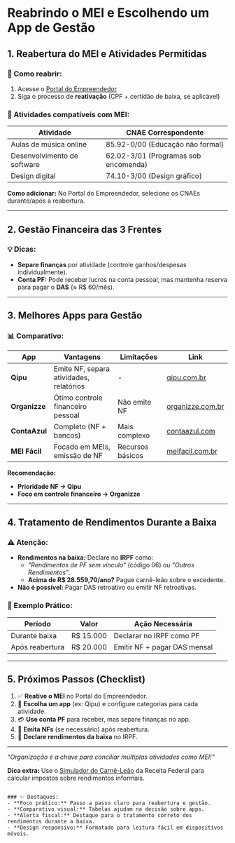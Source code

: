 # Reabrindo o MEI e Escolhendo um App de Gestão

## 1. Reabertura do MEI e Atividades Permitidas

### 📌 Como reabrir:

1. Acesse o [Portal do Empreendedor](https://www.gov.br/empreendedor)
2. Siga o processo de **reativação** (CPF + certidão de baixa, se aplicável)

### 🎯 Atividades compatíveis com MEI:

| Atividade                   | CNAE Correspondente                  |
| --------------------------- | ------------------------------------ |
| Aulas de música online      | 85.92-0/00 (Educação não formal)     |
| Desenvolvimento de software | 62.02-3/01 (Programas sob encomenda) |
| Design digital              | 74.10-3/00 (Design gráfico)          |

**Como adicionar:** No Portal do Empreendedor, selecione os CNAEs durante/após a reabertura.

---

## 2. Gestão Financeira das 3 Frentes

### 💡 Dicas:

- **Separe finanças** por atividade (controle ganhos/despesas individualmente).
- **Conta PF:** Pode receber lucros na conta pessoal, mas mantenha reserva para pagar o **DAS** (≈ R$ 60/mês).

---

## 3. Melhores Apps para Gestão

### 📊 Comparativo:

| App           | Vantagens                               | Limitações       | Link                                             |
| ------------- | --------------------------------------- | ---------------- | ------------------------------------------------ |
| **Qipu**      | Emite NF, separa atividades, relatórios | -                | [qipu.com.br](https://www.qipu.com.br)           |
| **Organizze** | Ótimo controle financeiro pessoal       | Não emite NF     | [organizze.com.br](https://www.organizze.com.br) |
| **ContaAzul** | Completo (NF + bancos)                  | Mais complexo    | [contaazul.com](https://www.contaazul.com)       |
| **MEI Fácil** | Focado em MEIs, emissão de NF           | Recursos básicos | [meifacil.com.br](https://www.meifacil.com.br)   |

**Recomendação:**

- **Prioridade NF → Qipu**
- **Foco em controle financeiro → Organizze**

---

## 4. Tratamento de Rendimentos Durante a Baixa

### ⚠️ Atenção:

- **Rendimentos na baixa:** Declare no **IRPF** como:
  - _"Rendimentos de PF sem vínculo"_ (código 06) ou _"Outros Rendimentos"_.
  - **Acima de R$ 28.559,70/ano?** Pague carnê-leão sobre o excedente.
- **Não é possível:** Pagar DAS retroativo ou emitir NF retroativas.

### 📌 Exemplo Prático:

| Período         | Valor     | Ação Necessária              |
| --------------- | --------- | ---------------------------- |
| Durante baixa   | R$ 15.000 | Declarar no IRPF como PF     |
| Após reabertura | R$ 20.000 | Emitir NF + pagar DAS mensal |

---

## 5. Próximos Passos (Checklist)

1. ✅ **Reative o MEI** no Portal do Empreendedor.
2. 📱 **Escolha um app** (ex: Qipu) e configure categorias para cada atividade.
3. 💳 **Use conta PF** para receber, mas separe finanças no app.
4. 📑 **Emita NFs** (se necessário) após reabertura.
5. 📅 **Declare rendimentos da baixa** no IRPF.

---

_"Organização é a chave para conciliar múltiplas atividades como MEI!"_

**Dica extra:** Use o [Simulador do Carnê-Leão](https://www.gov.br/receitafederal/pt-br) da Receita Federal para calcular impostos sobre rendimentos informais.

```

### ✨ Destaques:
- **Foco prático:** Passo a passo claro para reabertura e gestão.
- **Comparativo visual:** Tabelas ajudam na decisão sobre apps.
- **Alerta fiscal:** Destaque para o tratamento correto dos rendimentos durante a baixa.
- **Design responsivo:** Formatado para leitura fácil em dispositivos móveis.
```
